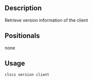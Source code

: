 ## Description

Retrieve version information of the client

## Positionals
none
## Usage

```sh
clscs version client
```
